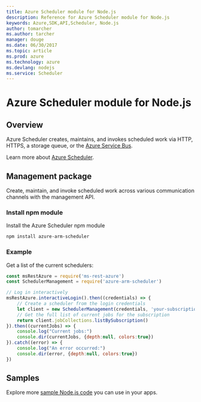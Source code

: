 ```yaml
---
title: Azure Scheduler module for Node.js
description: Reference for Azure Scheduler module for Node.js
keywords: Azure,SDK,API,Scheduler, Node.js
author: tomarcher
ms.author: tarcher
manager: douge
ms.date: 06/30/2017
ms.topic: article
ms.prod: azure
ms.technology: azure
ms.devlang: nodejs
ms.service: Scheduler
---
```


# Azure Scheduler module for Node.js

## Overview

Azure Scheduler creates, maintains, and invokes scheduled work via HTTP, HTTPS, a storage queue, or the [Azure Service Bus](/azure/service-bus-messaging/service-bus-messaging-overview).

Learn more about [Azure Scheduler](/azure/scheduler/scheduler-intro).

## Management package

Create, maintain, and invoke scheduled work across various communication channels with the management API.

### Install npm module

Install the Azure Scheduler npm module

```bash
npm install azure-arm-scheduler
```

### Example

Get a list of the current schedulers:

```javascript
const msRestAzure = require('ms-rest-azure')
const SchedulerManagement = require('azure-arm-scheduler')

// Log in interactively
msRestAzure.interactiveLogin().then((credentials) => {
    // Create a scheduler from the login credentials
    let client = new SchedulerManagement(credentials, 'your-subscription-id')
    // Get the full list of current jobs for the subscription
    return client.jobCollections.listBySubscription()
}).then((currentJobs) => {
    console.log("Current jobs:")
    console.dir(currentJobs, {depth:null, colors:true})
}).catch((error) => {
    console.log("An error occurred:")
    console.dir(error, {depth:null, colors:true})
})
```

## Samples

Explore more [sample Node.js code](https://azure.microsoft.com/resources/samples/?platform=nodejs) you can use in your apps.
